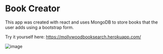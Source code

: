 # Book Creator

This app was created with react and uses MongoDB to store books that the user adds using a bootstrap form. 

Try it yourself here: https://mollywoodbooksearch.herokuapp.com/

![image](https://user-images.githubusercontent.com/29104770/56752007-f198a900-674c-11e9-8f9c-d8acf3d1b433.png)
